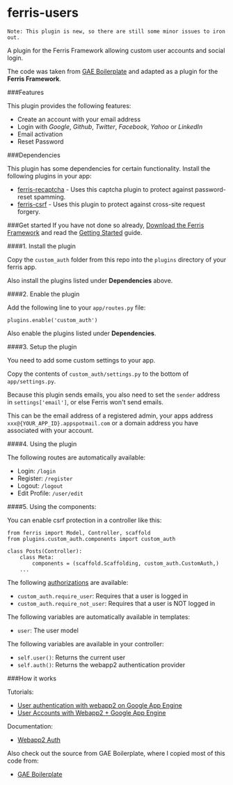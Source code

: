 ferris-users
============

    Note: This plugin is new, so there are still some minor issues to iron out.

A plugin for the Ferris Framework allowing custom user accounts and social login.

The code was taken from [GAE Boilerplate](https://github.com/coto/gae-boilerplate) and adapted as a plugin for the **Ferris Framework**.

###Features

This plugin provides the following features:

- Create an account with your email address
- Login with *Google*, *Github*, *Twitter*, *Facebook*, *Yahoo* or *LinkedIn*
- Email activation
- Reset Password

###Dependencies

This plugin has some dependencies for certain functionality. Install the following plugins in your app:

- [ferris-recaptcha](https://github.com/robertdodd/ferris-recaptcha) - Uses this captcha plugin to protect against password-reset spamming.
- [ferris-csrf](https://github.com/robertdodd/ferris-csrf) - Uses this plugin to protect against cross-site request forgery.

###Get started
If you have not done so already, [Download the Ferris Framework](https://bitbucket.org/cloudsherpas/ferris-framework/get/master.zip) and read the [Getting Started](http://ferris-framework.appspot.com/docs/getting_started.html) guide.

####1. Install the plugin

Copy the `custom_auth` folder from this repo into the `plugins` directory of your ferris app.

Also install the plugins listed under **Dependencies** above.

####2. Enable the plugin

Add the following line to your `app/routes.py` file:

`plugins.enable('custom_auth')`

Also enable the plugins listed under **Dependencies**.

####3. Setup the plugin

You need to add some custom settings to your app.

Copy the contents of `custom_auth/settings.py` to the bottom of `app/settings.py`.

Because this plugin sends emails, you also need to set the `sender` address in `settings['email']`, or else Ferris won't send emails.

This can be the email address of a registered admin, your apps address `xxx@{YOUR_APP_ID}.appspotmail.com` or a domain address you have associated with your account.

####4. Using the plugin

The following routes are automatically available:

- Login: `/login`
- Register: `/register`
- Logout: `/logout`
- Edit Profile: `/user/edit`

####5. Using the components:

You can enable csrf protection in a controller like this:

```
from ferris import Model, Controller, scaffold
from plugins.custom_auth.components import custom_auth

class Posts(Controller):
    class Meta:
        components = (scaffold.Scaffolding, custom_auth.CustomAuth,)
    ...
```

The following [authorizations](http://ferris-framework.appspot.com/docs/users_guide/authorization_chains.html) are available:

- `custom_auth.require_user`: Requires that a user is logged in
- `custom_auth.require_not_user`: Requires that a user is NOT logged in

The following variables are automatically available in templates:

- `user`: The user model

The following variables are available in your controller:

- `self.user()`: Returns the current user
- `self.auth()`: Returns the webapp2 authentication provider


###How it works

Tutorials:

- [User authentication with webapp2 on Google App Engine](http://blog.abahgat.com/2013/01/07/user-authentication-with-webapp2-on-google-app-engine/)
- [User Accounts with Webapp2 + Google App Engine](http://gosurob.com/post/20024043690/gaewebapp2accounts)

Documentation:

- [Webapp2 Auth](https://webapp-improved.appspot.com/api/webapp2_extras/auth.html)

Also check out the source from GAE Boilerplate, where I copied most of this code from:

- [GAE Boilerplate](https://github.com/coto/gae-boilerplate)